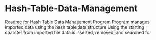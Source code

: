 # Hash-Table-Data-Management
Readme for Hash Table Data Management Program
Program manages imported data using the hash table data structure
Using the starting charcter from imported file data is inserted, removed, and searched for
